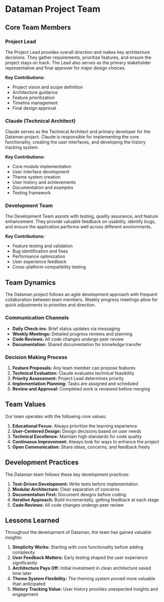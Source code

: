 # Dataman Project Team

## Core Team Members

### Project Lead
The Project Lead provides overall direction and makes key architecture decisions. They gather requirements, prioritize features, and ensure the project stays on track. The Lead also serves as the primary stakeholder representative and final approver for major design choices.

**Key Contributions:**
- Project vision and scope definition
- Architecture guidance
- Feature prioritization
- Timeline management
- Final design approval

### Claude (Technical Architect)
Claude serves as the Technical Architect and primary developer for the Dataman project. Claude is responsible for implementing the core functionality, creating the user interfaces, and developing the history tracking system.

**Key Contributions:**
- Core module implementation
- User interface development
- Theme system creation
- User history and achievements
- Documentation and examples
- Testing framework

### Development Team
The Development Team assists with testing, quality assurance, and feature enhancement. They provide valuable feedback on usability, identify bugs, and ensure the application performs well across different environments.

**Key Contributions:**
- Feature testing and validation
- Bug identification and fixes
- Performance optimization
- User experience feedback
- Cross-platform compatibility testing

## Team Dynamics

The Dataman project follows an agile development approach with frequent collaboration between team members. Weekly progress meetings allow for quick adjustments to priorities and direction.

### Communication Channels
- **Daily Check-ins:** Brief status updates via messaging
- **Weekly Meetings:** Detailed progress reviews and planning
- **Code Reviews:** All code changes undergo peer review
- **Documentation:** Shared documentation for knowledge transfer

### Decision Making Process
1. **Feature Proposals:** Any team member can propose features
2. **Technical Evaluation:** Claude evaluates technical feasibility
3. **Priority Assessment:** Project Lead determines priority
4. **Implementation Planning:** Tasks are assigned and scheduled
5. **Review and Approval:** Completed work is reviewed before merging

## Team Values

Our team operates with the following core values:

1. **Educational Focus:** Always prioritize the learning experience
2. **User-Centered Design:** Design decisions based on user needs
3. **Technical Excellence:** Maintain high standards for code quality
4. **Continuous Improvement:** Always look for ways to enhance the project
5. **Open Communication:** Share ideas, concerns, and feedback freely

## Development Practices

The Dataman team follows these key development practices:

1. **Test-Driven Development:** Write tests before implementation
2. **Modular Architecture:** Clear separation of concerns
3. **Documentation First:** Document designs before coding
4. **Iterative Approach:** Build incrementally, getting feedback at each stage
5. **Code Reviews:** All code changes undergo peer review

## Lessons Learned

Throughout the development of Dataman, the team has gained valuable insights:

1. **Simplicity Works:** Starting with core functionality before adding complexity
2. **User Feedback Matters:** Early testing shaped the user experience significantly
3. **Architecture Pays Off:** Initial investment in clean architecture saved time later
4. **Theme System Flexibility:** The theming system proved more valuable than anticipated
5. **History Tracking Value:** User history provides unexpected insights and engagement